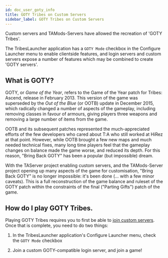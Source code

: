 ```yaml
---
id: doc_user_goty_info
title: GOTY Tribes on Custom Servers
sidebar_label: GOTY Tribes on Custom Servers
---
```


Custom servers and TAMods-Servers have allowed the recreation of 'GOTY Tribes'.

The TribesLauncher application has a `GOTY Mode` checkbox in the Configure Launcher menu to enable clientside features, and login servers and custom servers expose a number of features which may be combined to create 'GOTY servers'.

## What is GOTY?

GOTY, or _Game of the Year_, refers to the Game of the Year patch for Tribes: Ascend, release in February 2013. This version of the game was superseded by the _Out of the Blue_ (or OOTB) update in December 2015, which radically changed a number of aspects of the gameplay, including removing classes in favour of armours, giving players three weapons and removing a large number of items from the game.

OOTB and its subsequent patches represented the much-appreciated efforts of the few developers who cared about T:A who still worked at HiRez at that point. However, while OOTB brought a few new maps and much needed technical fixes, many long time players feel that the gameplay changes on balance made the game worse, and reduced its depth. For this reason, "Bring Back GOTY" has been a popular (but impossible) dream.

With the TAServer project enabling custom servers, and the TAMods-Server project opening up many aspects of the game for customisation, "Bring Back GOTY" is no longer impossible: it's been done (... with a few minor caveats). This is a full reconstruction of the game balance and ruleset of the GOTY patch within the constraints of the final ("Parting Gifts") patch of the game.

## How do I play GOTY Tribes.

Playing GOTY Tribes requires you to first be able to [join custom servers](doc_user_customserver_tutorial.md). Once that is complete, you need to do two things:

1. In the TribesLauncher application's Configure Launcher menu, check the `GOTY Mode` checkbox

2. Join a custom GOTY-compatible login server, and join a game! 